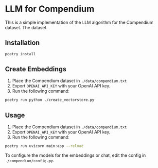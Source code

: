 # LLM for Compendium

This is a simple implementation of the LLM algorithm for the Compendium dataset. The dataset.

## Installation

```bash
poetry install
```

## Create Embeddings

1. Place the Compendium dataset in `./data/compendium.txt`
2. Export `OPENAI_API_KEY` with your OpenAI API key.
3. Run the following command:

```bash
poetry run python ./create_vectorstore.py
```

## Usage

1. Place the Compendium dataset in `./data/compendium.txt`
2. Export `OPENAI_API_KEY` with your OpenAI API key.
3. Run the following command:

```bash
poetry run uvicorn main:app --reload
```

To configure the models for the embeddings or chat, edit the config
in `./compendium/config.py`.
